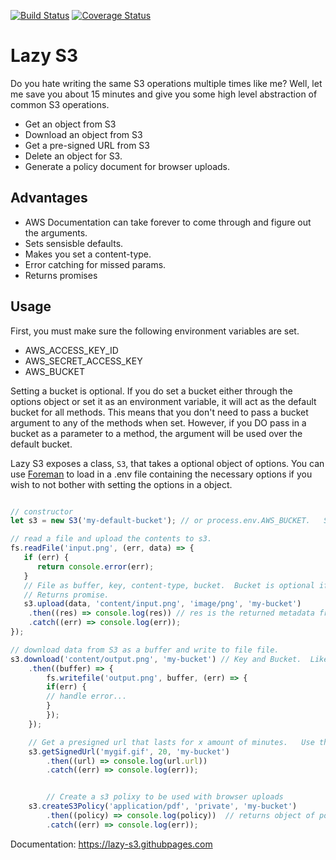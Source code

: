 [![Build Status](https://travis-ci.org/TaylorAckley/lazy-s3.svg?branch=master)](https://travis-ci.org/TaylorAckley/lazy-s3)
[![Coverage Status](https://coveralls.io/repos/github/TaylorAckley/lazy-s3/badge.svg)](https://coveralls.io/github/TaylorAckley/lazy-s3)
# Lazy S3

Do you hate writing the same S3 operations multiple times like me?   Well, let me save you about 15 minutes and give you some high level abstraction of common S3 operations.

- Get an object from S3
- Download an object from S3
- Get a pre-signed URL from S3
- Delete an object for S3.
- Generate a policy document for browser uploads.

## Advantages

- AWS Documentation can take forever to come through and figure out the arguments.
- Sets sensisble defaults.
- Makes you set a content-type.
- Error catching for missed params.
- Returns promises


## Usage

First, you must make sure the following environment variables are set.

- AWS_ACCESS_KEY_ID
- AWS_SECRET_ACCESS_KEY
- AWS_BUCKET

Setting a bucket is optional.    If you do set a bucket either through the options object or set it as an environment variable, it will act as the default bucket for all methods.   This means that you don't need to pass a bucket argument to any of the methods when set.  However, if you DO pass in a bucket as a parameter to a method, the argument will be used over the default bucket.


Lazy S3 exposes a class, `S3`, that takes a optional object of options.   You can use [Foreman](https://www.npmjs.com/package/foreman) to load in a .env file containing the necessary options if you wish to not bother with setting the options in a object.

```javascript

// constructor
let s3 = new S3('my-default-bucket'); // or process.env.AWS_BUCKET.   Setting either of these is essentially setting a default bucket.

// read a file and upload the contents to s3.
fs.readFile('input.png', (err, data) => {
   if (err) {
      return console.error(err);
   }
   // File as buffer, key, content-type, bucket.  Bucket is optional if default bucket has been specified.
   // Returns promise.
   s3.upload(data, 'content/input.png', 'image/png', 'my-bucket')
    .then((res) => console.log(res)) // res is the returned metadata from s3 detailing the created object.
    .catch((err) => console.log(err));
});

// download data from S3 as a buffer and write to file file.
s3.download('content/output.png', 'my-bucket') // Key and Bucket.  Like the above, bucket is optional.
    .then((buffer) => {
        fs.writefile('output.png', buffer, (err) => {
        if(err) {
        // handle error...
        }
        });
    });

    // Get a presigned url that lasts for x amount of minutes.   Use this method to let users dowload private documents from your buckets.   Defaults to 20 minutes if the 2nd argument is omitted or null.
    s3.getSignedUrl('mygif.gif', 20, 'my-bucket')
        .then((url) => console.log(url.url))
        .catch((err) => console.log(err));


        // Create a s3 polixy to be used with browser uploads
    s3.createS3Policy('application/pdf', 'private', 'my-bucket')
        .then((policy) => console.log(policy))  // returns object of policy information.
        .catch((err) => console.log(err));

```

Documentation: https://lazy-s3.githubpages.com


